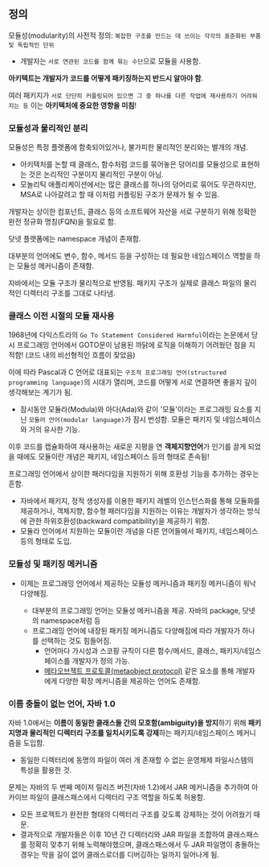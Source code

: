 ## 정의

모듈성(modularity)의 사전적 정의: `복잡한 구조를 만드는 데 쓰이는 각각의 표준화된 부품 및 독립적인 단위`

- 개발자는 `서로 연관된 코드를 함께 묶는 수단`으로 모듈을 사용함.

**아키텍트는 개발자가 코드를 어떻게 패키징하는지 반드시 알아야 함**.

여러 패키지가 `서로 단단히 커플링되어 있으면 그 중 하나를 다른 작업에 재사용하기 어려워지는 등` 이는 **아키텍처에 중요한 영향을 미침**!

### 모듈성과 물리적인 분리

모듈성은 특정 플랫폼에 함축되어있거나, 불가피한 물리적인 분리와는 별개의 개념.

- 아키텍처를 논할 때 클래스, 함수처럼 코드를 묶어놓은 덩어리를 모듈성으로 표현하는 것은 논리적인 구분이지 물리적인 구분이 아님.
- 모놀리틱 애플리케이션에서는 많은 클래스를 하나의 덩어리로 묶어도 무관하지만, MSA로 나아갈려고 할 때 이처럼 커플링된 구조가 문제가 될 수 있음.

개발자는 상이한 컴포넌트, 클래스 등의 소프트웨어 자산을 서로 구분하기 위해 정확한 완전 정규화 명칭(FQN)을 필요로 함.

닷넷 플랫폼에는 namespace 개념이 존재함.

대부분의 언어에도 변수, 함수, 메서드 등을 구성하는 데 필요한 네임스페이스 역할을 하는 모듈성 메커니즘이 존재함.

자바에서는 모듈 구조가 물리적으로 반영됨. 패키지 구조가 실제로 클래스 파일의 물리적인 디렉터리 구조를 그대로 나타냄.

### 클래스 이전 시절의 모듈 재사용

1968년에 다익스트라의 `Go To Statement Considered Harmful`이라는 논문에서 당시 프로그래밍 언어에서 GOTO문이 남용된 까닭에 로직을 이해하기 어려웠던 점을 지적함! (코드 내의 비선형적인 흐름이 잦았음)

이에 따라 Pascal과 C 언어로 대표되는 `구조적 프로그래밍 언어(structured programming language)`의 시대가 열리며, 코드를 어떻게 서로 연결하면 좋을지 깊이 생각해보는 계기가 됨.

- 잠시동안 모듈라(Modula)와 아다(Ada)와 같이 '모듈'이라는 프로그래밍 요소를 지닌 `모듈러 언어(modular language)`가 잠시 번성함. 모듈은 패키지 및 네임스페이스와 거의 유사한 기능.

이후 코드를 캡슐화하여 재사용하는 새로운 지평을 연 **객체지향언어**가 인기를 끌게 되었을 때에도 모듈이란 개념은 패키지, 네임스페이스 등의 형태로 존속됨!

프로그래밍 언어에서 상이한 패러다임을 지원하기 위해 호환성 기능을 추가하는 경우는 흔함.

- 자바에서 패키지, 정적 생성자를 이용한 패키지 레벨의 인스턴스화를 통해 모듈화를 제공하거나, 객체지향, 함수형 패러다임을 지원하는 이유는 개발자가 생각하는 방식에 관한 하위호환성(backward compatibility)을 제공하기 위함.
- 모듈라 언어에서 지원하는 모듈이란 개념을 다른 언어들에서 패키지, 네임스페이스 등의 형태로 도입.

### 모듈성 및 패키징 메커니즘

- 이제는 프로그래밍 언어에서 제공하는 모듈성 메커니즘과 패키징 메커니즘이 워낙 다양해짐.

  - 대부분의 프로그래밍 언어는 모듈성 메커니즘을 제공. 자바의 package, 닷넷의 namespace처럼 등
  - 프로그래밍 언어에 내장된 패키징 메커니즘도 다양해짐에 따라 개발자가 하나를 선택하는 것도 힘들어짐.
    - 언어마다 가시성과 스코핑 규칙이 다른 함수/메서드, 클래스, 패키지/네임스페이스를 개발자가 정의 가능.
    - [메타오브젝트 프로토콜(metaobject protocol)](https://en.wikipedia.org/wiki/Metaobject) 같은 요소를 통해 개발자에게 다양한 확장 메커니즘을 제공하는 언어도 존재함.

### 이름 충돌이 없는 언어, 자바 1.0

자바 1.0에서는 **이름이 동일한 클래스들 간의 모호함(ambiguity)을 방지**하기 위해 **패키지명과 물리적인 디렉터리 구조를 일치시키도록 강제**하는 패키지/네임스페이스 메커니즘을 도입함.

- 동일한 디렉터리에 동명의 파일이 여러 개 존재할 수 없는 운영체제 파일시스템의 특성을 활용한 것.

문제는 자바의 두 번째 메이저 릴리즈 버전(자바 1.2)에서 JAR 메커니즘을 추가하여 아카이브 파일이 클래스패스에서 디렉터리 구조 역할을 하도록 허용함.

- 모든 프로젝트가 완전한 형태의 디렉터리 구조를 갖도록 강제하는 것이 어려웠기 때문.
- 결과적으로 개발자들은 이후 10년 간 디렉터리와 JAR 파일을 조합하여 클래스패스를 정확히 맞추기 위해 노력해야했으며, 클래스패스에서 두 JAR 파일명이 충돌하는 경우는 막을 길이 없어 클래스로더를 디버깅하는 일까지 일어나게 됨.
